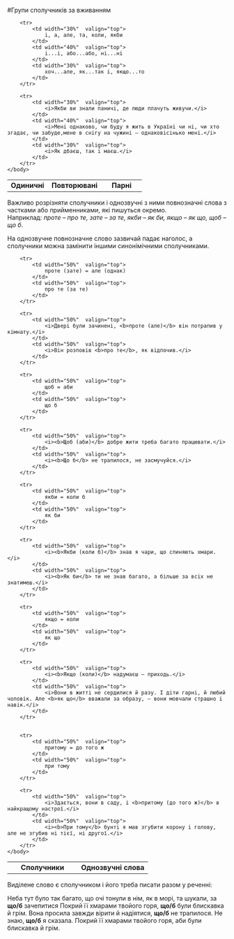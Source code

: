 #Групи сполучникiв за вживанням


<table style="width: 90%;" align="center">
    <body>
        <tr>  
            <td  width="30%" align="center" valign="top">
                <b>Одиничнi</b>
            </td>  
            <td width="40%" align="center" valign="top">
                <b>Повторюванi</b>
            </td>  
            <td width="30%" align="center" valign="top">
                <b>Парнi</b>
            </td>                    
        </tr>

        <tr> 
        	<td width="30%"  valign="top">
                i, а, але, та, коли, якби
            </td>  
            <td width="40%"  valign="top">
                i...i, або...або, нi...нi
            </td>  
            <td width="30%"  valign="top">
                хоч...але, як...так i, якщо...то
            </td>                    
        </tr>

        <tr>  
            <td width="30%"  valign="top">
                <i>Якби ви знали паничi, де люди плачуть живучи.</i>
            </td>  
            <td width="40%"  valign="top">
                <i>Менi однаково, чи буду я жить в Українi чи нi, чи хто згадає, чи забуде,мене в снiгу на чужинi – однаковiсiнько менi.</i>
            </td>  
            <td width="30%"  valign="top">
                <i>Як дбаєш, так i маєш.</i>
            </td>                    
        </tr>
    </body>
</table>

Важливо розрiзняти сполучники i однозвучнi з ними повнозначнi слова з частками або прийменниками, якi пишуться окремо.<br>Наприклад: <i>проте – про те, зате – за те, якби – як би, якщо – як що, щоб – що б</i>.
<br>

На однозвучне повнозначне слово зазвичай падає наголос, а сполучники можна замiнити iншими синонiмiчними сполучниками.



<table style="width: 85%;" align="center">
    <body>
        <tr>  
            <td  width="50%" align="center" valign="top">
                <b>Сполучники</b>
            </td>  
            <td width="50%" align="center" valign="top">
                <b>Однозвучнi слова</b>
            </td>                   
        </tr>

        <tr> 
        	<td width="50%"  valign="top">
                проте (зате) = але (однак) 
            </td>  
            <td width="50%"  valign="top">
                про те (за те)
            </td>                    
        </tr>

        <tr> 
        	<td width="50%"  valign="top">
                <i>Дверi були зачиненi, <b>проте (але)</b> вiн потрапив у кiмнату.</i> 
            </td>  
            <td width="50%"  valign="top">
                <i>Вiн розповiв <b>про те</b>, як вiдпочив.</i>
            </td>                    
        </tr>

        <tr> 
        	<td width="50%"  valign="top">
                щоб = аби 
            </td>  
            <td width="50%"  valign="top">
                що б
            </td>                    
        </tr>

        <tr> 
        	<td width="50%"  valign="top">
                <i><b>Щоб (аби)</b> добре жити треба багато працювати.</i> 
            </td>  
            <td width="50%"  valign="top">
                <i><b>Що б</b> не трапилося, не засмучуйся.</i>
            </td>                    
        </tr>

        <tr> 
        	<td width="50%"  valign="top">
                якби = коли б  
            </td>  
            <td width="50%"  valign="top">
                як би
            </td>                    
        </tr>

        <tr> 
        	<td width="50%"  valign="top">
                <i><b>Якби (коли б)</b> знав я чари, що спиняють хмари.</i> 
            </td>  
            <td width="50%"  valign="top">
                <i><b>Як би</b> ти не знав багато, а бiльше за всiх не знатимеш.</i>
            </td>                    
        </tr>

        <tr> 
        	<td width="50%"  valign="top">
                якщо = коли  
            </td>  
            <td width="50%"  valign="top">
                як що
            </td>                    
        </tr>

        <tr> 
        	<td width="50%"  valign="top">
                <i><b>Якщо (коли)</b> надумаєш – приходь.</i>
            </td>  
            <td width="50%"  valign="top">
                <i>Вони в життi не сердилися й разу. I дiти гарнi, й любий чоловiк. Але <b>як що</b> вважали за образу, – вони мовчали страшно i навiк.</i>
            </td>                    
        </tr>


        <tr> 
        	<td width="50%"  valign="top">
                притому = до того ж 
            </td>  
            <td width="50%"  valign="top">
                при тому 
            </td>                    
        </tr>

        <tr> 
        	<td width="50%"  valign="top">
                <i>Здається, вони в саду, i <b>притому (до того ж)</b> в найкращому настрої.</i> 
            </td>  
            <td width="50%"  valign="top">
                <i><b>При тому</b> бунтi я мав згубити корону i голову, але не згубив нi тiєї, нi другої.</i>
            </td>                    
        </tr>
    </body>
</table>


<quiz> 
    <question>
       <p>Виділене слово є сполучником і його треба писати разом у реченні: </p>
           <answer>Неба тут було так багато, що очі тонули в нім, як в морі, та шукали, за <b>що/б</b> зачепитися</answer>
           <answer correct>Покрий її хмарами твойого горя, <b>що/б</b> були блискавка й грім. </answer>
           <answer>Вона просила завжди вірити й надіятися, <b>що/б</b> не трапилося.</answer>
           <answer> Не знаю, <b>що/б</b> я сказала.</answer>
      <explanation>
Покрий її хмарами твойого горя, аби були блискавка й грім.
</explanation>
    </question>
</quiz>